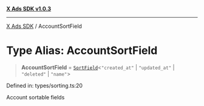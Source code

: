 [**X Ads SDK v1.0.3**](../README.md)

***

[X Ads SDK](../globals.md) / AccountSortField

# Type Alias: AccountSortField

> **AccountSortField** = [`SortField`](SortField.md)\<`"created_at"` \| `"updated_at"` \| `"deleted"` \| `"name"`\>

Defined in: types/sorting.ts:20

Account sortable fields
